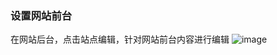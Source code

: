 ### 设置网站前台

在网站后台，点击站点编辑，针对网站前台内容进行编辑
![image](https://user-images.githubusercontent.com/121211608/213142807-5647758e-5ee8-4810-927b-f09b11094bd9.png)
